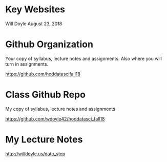 Key Websites
================
Will Doyle
August 23, 2018

Github Organization
===================

Your copy of syllabus, lecture notes and assignments. Also where you will turn in assignments.

<https://github.com/hoddatascifall18>

Class Github Repo
=================

My copy of syllabus, lecture notes and assignments

<https://github.com/wdoyle42/hoddatasci_fall18>

My Lecture Notes
================

<http://willdoyle.us/data_step>
